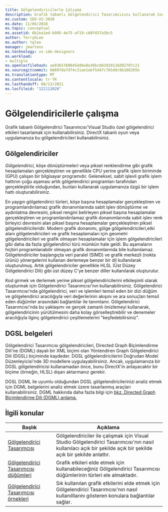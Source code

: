 ```yaml
---
title: Gölgelendiricilerle Çalışma
description: Grafik tabanlı Gölgelendirici Tasarımcısını kullanarak özel gölgelendirici etkileri tasarlamayı Visual Studio. DirectX tabanlı oyun veya uygulamanıza gölgelendiriciler kullanabilirsiniz.
ms.custom: SEO-VS-2020
ms.date: 11/04/2016
ms.topic: conceptual
ms.assetid: 6b2ea1ed-b995-4e75-af19-c68fd37a3bc5
author: TerryGLee
ms.author: tglee
manager: jmartens
ms.technology: vs-ide-designers
ms.workload:
- multiple
ms.openlocfilehash: ae0365760045dd6e8e36bcb01920116d92707c21
ms.sourcegitcommit: 68897da7d74c31ae1ebf5d47c7b5ddc9b108265b
ms.translationtype: MT
ms.contentlocale: tr-TR
ms.lasthandoff: 08/13/2021
ms.locfileid: "122112028"
---
```

# <a name="work-with-shaders"></a>Gölgelendiricilerle çalışma

Grafik tabanlı Gölgelendirici Tasarımcısı'Visual Studio özel gölgelendirici etkileri tasarlamak için kullanabilirsiniz. DirectX tabanlı oyun veya uygulamanıza bu gölgelendiricileri kullanabilirsiniz.

## <a name="shaders"></a>Gölgelendiriciler

*Gölgelendirici,* köşe dönüştürmeleri veya piksel renklendirme gibi grafik hesaplamaları gerçekleştiren ve genellikle CPU yerine grafik işlem biriminde (GPU) çalışan bir bilgisayar programıdır. Geleneksel, sabit işlevli grafik işlem hattının çoğu aşaması artık gölgelendirici programları tarafından gerçekleştirile olduğundan, bunları kullanarak uygulamanıza özgü bir işlem hattı oluşturabilirsiniz.

En yaygın gölgelendirici türleri, köşe başına hesaplamalar gerçekleştiren ve programlandırılamaz grafik donanımlarında sabit işlev dönüştürme ve aydınlatma devresini, piksel rengini belirleyen piksel başına hesaplamalar gerçekleştiren ve programlandırılamaz grafik donanımlarında sabit işlev renk birleyici devresini alan piksel başına hesaplamalar gerçekleştiren piksel gölgelendiricileridir.  Modern grafik donanımı, gölge gölgelendiricileri,etki alanı gölgelendiricileri ve grafik hesaplamaları için  geometri gölgelendiricileri ve grafik olmayan hesaplamalar için işlem gölgelendiricileri gibi daha da fazla gölgelendirici türü mümkün hale geldi.  Bu aşamaların hiçbiri programlanabilir olmayan grafik donanımlarında bile kullanılamaz. Gölgelendiriciler başlangıçta veri paralel (SIMD) ve grafik merkezli (nokta ürünü) yönergelerini kullanan derlemeye benzer bir dil kullanılarak oluşturulmuş. Artık gölgelendiriciler genellikle HLSL (Üst Düzey Gölgelendirici Dili) gibi üst düzey C'ye benzer diller kullanılarak oluşturulur.

Kod girmek ve derlemek yerine piksel gölgelendiricilerini etkileşimli olarak oluşturmak için Gölgelendirici Tasarımcısı'nın kullanabilirsiniz. Gölgelendirici Tasarımcısı'nda gölgelendirici, veri ve işlemleri temsil eden bir dizi düğüm ve gölgelendirici aracılığıyla veri değerlerinin akışını ve ara sonuçları temsil eden düğümler arasındaki bağlantılar ile tanımlanır. Gölgelendirici Tasarımcısı'nda bu yaklaşımı ve gerçek zamanlı önizlemeyi kullanarak, gölgelendiricinin yürütülmesini daha kolay görselleştirebilir ve denemeler aracılığıyla ilginç gölgelendirici çeşitlemelerini "keşfedebilirsiniz".

## <a name="dgsl-documents"></a>DGSL belgeleri

Gölgelendirici Tasarımcısı gölgelendiricileri, Directed Graph Biçimlendirme Dili'ne (DGML) dayalı bir XML biçimi olan Yönlendiren Graph Gölgelendirici Dili (DGSL) biçiminde kaydeder. DGSL gölgelendiricilerini Doğrudan Model Düzenleyicisi'nde 3D modellere uygulayabilirsiniz. Ancak, uygulamanıza bir DGSL gölgelendiricisi kullanamadan önce, bunu DirectX'in anlayacaktır bir biçime (örneğin, HLSL) dışarı aktarmanız gerekir.

DGSL DGML ile uyumlu olduğundan DGSL gölgelendiricilerinizi analiz etmek için DGML belgelerini analiz etmek üzere tasarlanmış araçları kullanabilirsiniz. DGML hakkında daha fazla bilgi için [bkz. Directed Graph Biçimlendirme Dili (DGML) anlama.](../modeling/customize-code-maps-by-editing-the-dgml-files.md)

## <a name="related-topics"></a>İlgili konular

|Başlık|Açıklama|
|-----------|-----------------|
|[Gölgelendirici Tasarımcısı](../designers/shader-designer.md)|Gölgelendiriciler ile çalışmak için Visual Studio Gölgelendirici Tasarımcısı'nın nasıl kullanılacı açık bir şekilde açık bir şekilde açık bir şekilde anlattır.|
|[Gölgelendirici Tasarımcısı düğümleri](../designers/shader-designer-nodes.md)|Grafik etkileri elde etmek için kullanabileceğiniz Gölgelendirici Tasarımcısı düğümlerinin türleri ele almaktadır.|
|[Gölgelendirici Tasarımcısı örnekleri](../designers/how-to-create-a-basic-color-shader.md)|Sık kullanılan grafik etkilerini elde etmek için Gölgelendirici Tasarımcısı'nın nasıl kullanılllarını gösteren konulara bağlantılar sağlar.|
